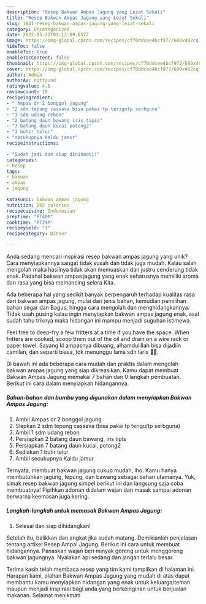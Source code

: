 ```yaml
---
description: "Resep Bakwan Ampas Jagung yang Lezat Sekali"
title: "Resep Bakwan Ampas Jagung yang Lezat Sekali"
slug: 1841-resep-bakwan-ampas-jagung-yang-lezat-sekali
category: Uncategorized
date: 2022-05-22T01:13:09.057Z
image: https://img-global.cpcdn.com/recipes/cf70ddcee4bcf977/680x482cq70/bakwan-ampas-jagung-foto-resep-utama.jpg
hideToc: false
enableToc: true
enableTocContent: false
thumbnail: https://img-global.cpcdn.com/recipes/cf70ddcee4bcf977/680x482cq70/bakwan-ampas-jagung-foto-resep-utama.jpg
cover: https://img-global.cpcdn.com/recipes/cf70ddcee4bcf977/680x482cq70/bakwan-ampas-jagung-foto-resep-utama.jpg
author: Admin
authorAv: notfound
ratingvalue: 4.6
reviewcount: 19
recipeingredient:
- " Ampas dr 2 bonggol jagung"
- "2 sdm tepung cassava bisa pakai tp terigutp serbguna"
- "1 sdm udang rebon"
- "2 batang daun bawang iris tipis"
- "7 batang daun kucai potong2"
- "1 butir telur"
- "secukupnya Kaldu jamur"
recipeinstructions:

- "Sudah jadi dan siap dinikmati!"
categories:
- Resep
tags:
- bakwan
- ampas
- jagung

katakunci: bakwan ampas jagung 
nutrition: 262 calories
recipecuisine: Indonesian
preptime: "PT40M"
cooktime: "PT34M"
recipeyield: "3"
recipecategory: Dinner

---
```





Anda sedang mencari inspirasi resep bakwan ampas jagung yang unik? Cara menyiapkannya sangat tidak susah dan tidak juga mudah. Kalau salah mengolah maka hasilnya tidak akan memuaskan dan justru cenderung tidak enak. Padahal bakwan ampas jagung yang enak seharusnya memiliki aroma dan rasa yang bisa memancing selera Kita.





Ada beberapa hal yang sedikit banyak berpengaruh terhadap kualitas rasa dari bakwan ampas jagung, mulai dari jenis bahan, kemudian pemilihan bahan segar dan Bagus, hingga cara mengolah dan menghidangkannya. Tidak usah pusing kalau ingin menyiapkan bakwan ampas jagung enak,      asal sudah tahu triknya maka hidangan ini mampu menjadi suguhan istimewa.














Feel free to deep-fry a few fritters at a time if you have the space. When fritters are cooked, scoop them out of the oil and drain on a wire rack or paper towel. Sayang kl ampasnya dibuang, alhamdulillah bisa dijadiin camilan, dan seperti biasa, tdk menunggu lama sdh laris 🤭😁.






Di bawah ini ada beberapa cara mudah dan praktis dalam mengolah bakwan ampas jagung yang siap dikreasikan. Kamu dapat membuat Bakwan Ampas Jagung memakai 7 bahan dan 0 langkah pembuatan. Berikut ini cara dalam menyiapkan hidangannya.

<!--inarticleads1-->

##### Bahan-bahan dan bumbu yang digunakan dalam menyiapkan Bakwan Ampas Jagung:

1. Ambil  Ampas dr 2 bonggol jagung
1. Siapkan 2 sdm tepung cassava (bisa pakai tp terigu/tp serbguna)
1. Ambil 1 sdm udang rebon
1. Persiapkan 2 batang daun bawang, iris tipis
1. Persiapkan 7 batang daun kucai, potong2
1. Sediakan 1 butir telur
1. Ambil secukupnya Kaldu jamur


Ternyata, membuat bakwan jagung cukup mudah, lho. Kamu hanya membutuhkan jagung, tepung, dan bawang sebagai bahan utamanya. Yuk, simak resep bakwan jagung simpel berikut ini dan langsung saja coba membuatnya! Pipihkan adonan didalam wajan dan masak sampai adonan berwarna keemasan juga kering. 

<!--inarticleads2-->

##### Langkah-langkah untuk memasak Bakwan Ampas Jagung:


1. Selesai dan siap dihidangkan!

Setelah itu, balikkan dan angkat jika sudah matang. Demikianlah penjelasan tentang artikel Resep Ampal Jagung. Berikut ini cara untuk membuat hidangannya. Panaskan wajan beri minyak goreng untuk menggoreng bakwan jagungnya. Nyalakan api sedang dan jangan terlalu besar. 

Terima kasih telah membaca resep yang tim kami tampilkan di halaman ini. Harapan kami, olahan Bakwan Ampas Jagung yang mudah di atas dapat membantu kamu menyiapkan hidangan yang enak untuk keluarga/teman maupun menjadi inspirasi bagi anda yang berkeinginan untuk berjualan makanan. Selamat menikmati
